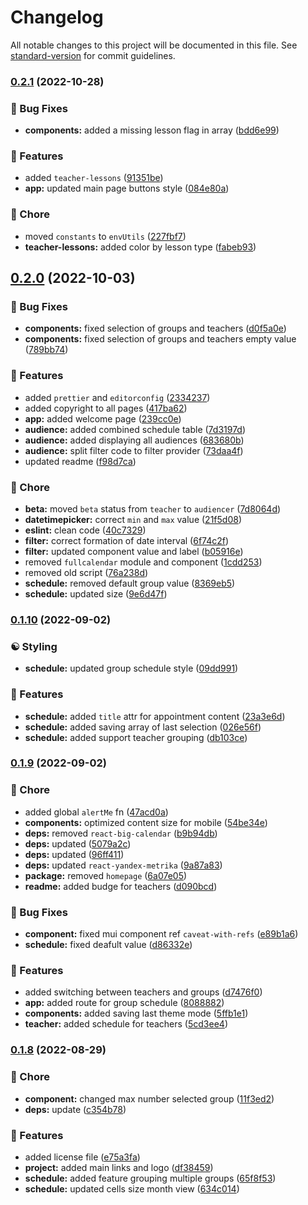 # Changelog

All notable changes to this project will be documented in this file. See [standard-version](https://github.com/conventional-changelog/standard-version) for commit guidelines.

### [0.2.1](https://github.com/YSTUty/ystuty-viewer-frontend/compare/v0.2.0...v0.2.1) (2022-10-28)


### 🐛 Bug Fixes

* **components:** added a missing lesson flag in array ([bdd6e99](https://github.com/YSTUty/ystuty-viewer-frontend/commit/bdd6e991c3cda3c370c1a59112b90103382b1e27))


### 🚀 Features

* added `teacher-lessons` ([91351be](https://github.com/YSTUty/ystuty-viewer-frontend/commit/91351be70ec658b4b4de9d1be8a9ff46cf871995))
* **app:** updated main page buttons style ([084e80a](https://github.com/YSTUty/ystuty-viewer-frontend/commit/084e80ac3ec13be4a0a1c15c18aa5cab863431b6))


### 🧹 Chore

* moved `constants` to `envUtils` ([227fbf7](https://github.com/YSTUty/ystuty-viewer-frontend/commit/227fbf71d8d37876e109e7702db985997e84df14))
* **teacher-lessons:** added color by lesson type ([fabeb93](https://github.com/YSTUty/ystuty-viewer-frontend/commit/fabeb9388007a35940aef99cf5f297b51582ebf5))

## [0.2.0](https://github.com/YSTUty/ystuty-viewer-frontend/compare/v0.1.10...v0.2.0) (2022-10-03)


### 🐛 Bug Fixes

* **components:** fixed selection of groups and teachers ([d0f5a0e](https://github.com/YSTUty/ystuty-viewer-frontend/commit/d0f5a0e3c7e3b4bfe9bd4ff41a521614dabfe49e))
* **components:** fixed selection of groups and teachers empty value ([789bb74](https://github.com/YSTUty/ystuty-viewer-frontend/commit/789bb746090180e44122a0dea5888478f20f9652))


### 🚀 Features

* added `prettier` and `editorconfig` ([2334237](https://github.com/YSTUty/ystuty-viewer-frontend/commit/23342378d2b50e15984de441b81f8f4ec20d0e9a))
* added copyright to all pages ([417ba62](https://github.com/YSTUty/ystuty-viewer-frontend/commit/417ba6226d1a9d9702677139ccf1f4ef79b13eb5))
* **app:** added welcome page ([239cc0e](https://github.com/YSTUty/ystuty-viewer-frontend/commit/239cc0e1b0861058bac03ff186873d617a34b97e))
* **audience:** added combined schedule table ([7d3197d](https://github.com/YSTUty/ystuty-viewer-frontend/commit/7d3197dd4a4cb1cc7272eaa1e182f3468e37196a))
* **audience:** added displaying all audiences ([683680b](https://github.com/YSTUty/ystuty-viewer-frontend/commit/683680b83c32dbf6cc8d28840612ad552aa097bf))
* **audience:** split filter code to filter provider ([73daa4f](https://github.com/YSTUty/ystuty-viewer-frontend/commit/73daa4f594a5633f2f2d0fef843d7e3f4da7324c))
* updated readme ([f98d7ca](https://github.com/YSTUty/ystuty-viewer-frontend/commit/f98d7cab207c46f42ac9721f9988bb70542eafd4))


### 🧹 Chore

* **beta:** moved `beta` status from `teacher` to `audiencer` ([7d8064d](https://github.com/YSTUty/ystuty-viewer-frontend/commit/7d8064d01efb15bb197a24e8f2b30d99fd024ef5))
* **datetimepicker:** correct `min` and `max` value ([21f5d08](https://github.com/YSTUty/ystuty-viewer-frontend/commit/21f5d08dfa389ab46d95d66ad4775e518cd7419e))
* **eslint:** clean code ([40c7329](https://github.com/YSTUty/ystuty-viewer-frontend/commit/40c73294fcd5f7abff66c4dbfa1bff6c790ade2d))
* **filter:** correct formation of date interval ([6f74c2f](https://github.com/YSTUty/ystuty-viewer-frontend/commit/6f74c2f25b201cf379bea1f1340ffce6ce68b95e))
* **filter:** updated component value and label ([b05916e](https://github.com/YSTUty/ystuty-viewer-frontend/commit/b05916ed82e086a8d3c9cccde19e9098914e217f))
* removed `fullcalendar` module and component ([1cdd253](https://github.com/YSTUty/ystuty-viewer-frontend/commit/1cdd2538c5d5fc22535ee7bfac1201c17661106d))
* removed old script ([76a238d](https://github.com/YSTUty/ystuty-viewer-frontend/commit/76a238d6e2435365cc39684caf497b46beb053e5))
* **schedule:** removed default group value ([8369eb5](https://github.com/YSTUty/ystuty-viewer-frontend/commit/8369eb5d664736bde8b9914e5d6ce4f840747ca9))
* **schedule:** updated size ([9e6d47f](https://github.com/YSTUty/ystuty-viewer-frontend/commit/9e6d47f3d900fb2e4266a01776aa7d19fd3e0940))

### [0.1.10](https://github.com/YSTUty/ystuty-viewer-frontend/compare/v0.1.9...v0.1.10) (2022-09-02)


### ☯ Styling

* **schedule:** updated group schedule style ([09dd991](https://github.com/YSTUty/ystuty-viewer-frontend/commit/09dd991bcde920ff352ec994d62dbb4644642d12))


### 🚀 Features

* **schedule:** added `title` attr for appointment content ([23a3e6d](https://github.com/YSTUty/ystuty-viewer-frontend/commit/23a3e6ddc1d1c5f7fa1f626577a4cb0bfa72a231))
* **schedule:** added saving array of last selection ([026e56f](https://github.com/YSTUty/ystuty-viewer-frontend/commit/026e56fcafec6c051354edc5ec035690371e243d))
* **schedule:** added support teacher grouping ([db103ce](https://github.com/YSTUty/ystuty-viewer-frontend/commit/db103ce8f0fb7abbd8ac378107a4cb6d2aec9115))

### [0.1.9](https://github.com/YSTUty/ystuty-viewer-frontend/compare/v0.1.8...v0.1.9) (2022-09-02)


### 🧹 Chore

* added global `alertMe` fn ([47acd0a](https://github.com/YSTUty/ystuty-viewer-frontend/commit/47acd0adc8ec73fcd80e292f572f5dff10f01dfe))
* **components:** optimized content size for mobile ([54be34e](https://github.com/YSTUty/ystuty-viewer-frontend/commit/54be34e2313eebb8ae91e85565efff21f85e642f))
* **deps:** removed `react-big-calendar` ([b9b94db](https://github.com/YSTUty/ystuty-viewer-frontend/commit/b9b94db3107dbe508b7dc57bc53cd3afd0c54fec))
* **deps:** updated ([5079a2c](https://github.com/YSTUty/ystuty-viewer-frontend/commit/5079a2c3e87bd842fbde07236d23cd3d70b0d785))
* **deps:** updated ([96ff411](https://github.com/YSTUty/ystuty-viewer-frontend/commit/96ff411ea2747bc2684bb7b0f79f632cc19cdc8e))
* **deps:** updated `react-yandex-metrika` ([9a87a83](https://github.com/YSTUty/ystuty-viewer-frontend/commit/9a87a8331d67ef7e0778ff54bafdcea9c6163907))
* **package:** removed `homepage` ([6a07e05](https://github.com/YSTUty/ystuty-viewer-frontend/commit/6a07e057bfcf8fb637faa3d2af820633eb12a162))
* **readme:** added budge for teachers ([d090bcd](https://github.com/YSTUty/ystuty-viewer-frontend/commit/d090bcdf3e7d937a98756130313f2f19bc8a1ad9))


### 🐛 Bug Fixes

* **component:** fixed mui component ref `caveat-with-refs` ([e89b1a6](https://github.com/YSTUty/ystuty-viewer-frontend/commit/e89b1a6000083b2501114f1364963116e4bad898))
* **schedule:** fixed deafult value ([d86332e](https://github.com/YSTUty/ystuty-viewer-frontend/commit/d86332ed19203f8d5ac9ea5d3ea3cde027b8ebb4))


### 🚀 Features

* added switching between teachers and groups ([d7476f0](https://github.com/YSTUty/ystuty-viewer-frontend/commit/d7476f06ccf4a6d66c7d1d512fafbd95928efa7e))
* **app:** added route for group schedule ([8088882](https://github.com/YSTUty/ystuty-viewer-frontend/commit/808888277472071d76422db375f140d6dc8aad0a))
* **components:** added saving last theme mode ([5ffb1e1](https://github.com/YSTUty/ystuty-viewer-frontend/commit/5ffb1e1582d4974c3a490258dafa299a2e0bb073))
* **teacher:** added schedule for teachers ([5cd3ee4](https://github.com/YSTUty/ystuty-viewer-frontend/commit/5cd3ee454cb1e96ef739aa63fac2b20daee0b3b2))

### [0.1.8](https://github.com/YSTUty/ystuty-viewer-frontend/compare/v0.1.7...v0.1.8) (2022-08-29)


### 🧹 Chore

* **component:** changed max number selected group ([11f3ed2](https://github.com/YSTUty/ystuty-viewer-frontend/commit/11f3ed20bcbf9d239219796c14884bdc824baff4))
* **deps:** update ([c354b78](https://github.com/YSTUty/ystuty-viewer-frontend/commit/c354b785d59c3f8d081d428118a189ef2d43afa4))


### 🚀 Features

* added license file ([e75a3fa](https://github.com/YSTUty/ystuty-viewer-frontend/commit/e75a3faea6ce5444e93dc307af0d21f94123efae))
* **project:** added main links and logo ([df38459](https://github.com/YSTUty/ystuty-viewer-frontend/commit/df384596a34dcf1cf884bdc73fd0263e3c239c12))
* **schedule:** added feature grouping multiple groups ([65f8f53](https://github.com/YSTUty/ystuty-viewer-frontend/commit/65f8f537d4f93887c5eb61f8fb3ef39c45c2b142))
* **schedule:** updated cells size month view ([634c014](https://github.com/YSTUty/ystuty-viewer-frontend/commit/634c014e94a745d2bc36ebc8a20b80c2f7de613b))
